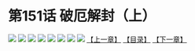 # 第151话 破厄解封（上）
![](https://mhpic.xiaomingtaiji.net/comic/D/斗破苍穹拆分版/151话/1.jpg-zymk.middle.webp)
![](https://mhpic.xiaomingtaiji.net/comic/D/斗破苍穹拆分版/151话/2.jpg-zymk.middle.webp)
![](https://mhpic.xiaomingtaiji.net/comic/D/斗破苍穹拆分版/151话/3.jpg-zymk.middle.webp)
![](https://mhpic.xiaomingtaiji.net/comic/D/斗破苍穹拆分版/151话/4.jpg-zymk.middle.webp)
![](https://mhpic.xiaomingtaiji.net/comic/D/斗破苍穹拆分版/151话/5.jpg-zymk.middle.webp)
![](https://mhpic.xiaomingtaiji.net/comic/D/斗破苍穹拆分版/151话/6.jpg-zymk.middle.webp)
![](https://mhpic.xiaomingtaiji.net/comic/D/斗破苍穹拆分版/151话/7.jpg-zymk.middle.webp)
![](https://mhpic.xiaomingtaiji.net/comic/D/斗破苍穹拆分版/151话/8.jpg-zymk.middle.webp)
[【上一章】](./150.md)
[【目录】](./READMD.md)
[【下一章】](./152.md)
